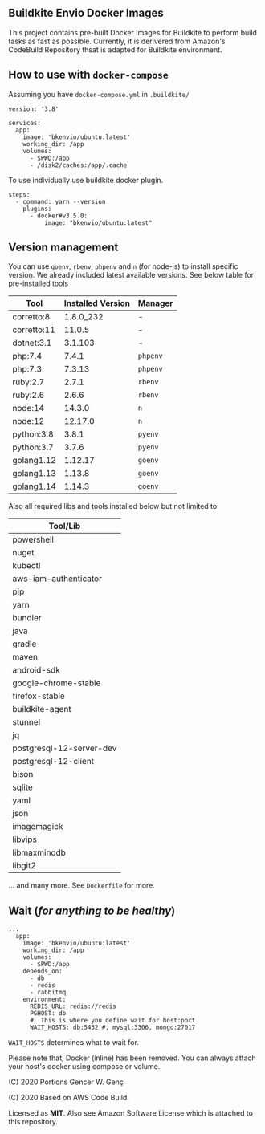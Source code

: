 ## Buildkite Envio Docker Images



This project contains pre-built Docker Images for Buildkite to perform build tasks as fast as possible. Currently, it is derivered from Amazon's CodeBuild Repository thsat is adapted for Buildkite environment.



## How to use with `docker-compose`



Assuming you have `docker-compose.yml` in `.buildkite/`

```
version: '3.8'

services:
  app:
    image: 'bkenvio/ubuntu:latest'
    working_dir: /app
    volumes:
      - $PWD:/app
      - /disk2/caches:/app/.cache
```

To use individually use buildkite docker plugin.

```
steps:
  - command: yarn --version
    plugins:
      - docker#v3.5.0:
          image: "bkenvio/ubuntu:latest"
```



## Version management



You can use `goenv`, `rbenv`, `phpenv` and `n` (for node-js) to install specific version. We already included latest available versions. See below table for pre-installed tools

| **Tool**    | **Installed Version** | **Manager** |
| ----------- | --------------------- | ----------- |
| corretto:8  | 1.8.0_232             | -           |
| corretto:11 | 11.0.5                | -           |
| dotnet:3.1  | 3.1.103               | -           |
| php:7.4     | 7.4.1                 | `phpenv`    |
| php:7.3     | 7.3.13                | `phpenv`    |
| ruby:2.7    | 2.7.1                 | `rbenv`     |
| ruby:2.6    | 2.6.6                 | `rbenv`     |
| node:14     | 14.3.0                | `n`         |
| node:12     | 12.17.0               | `n`         |
| python:3.8  | 3.8.1                 | `pyenv`     |
| python:3.7  | 3.7.6                 | `pyenv`     |
| golang1.12  | 1.12.17               | `goenv`     |
| golang1.13  | 1.13.8                | `goenv`     |
| golang1.14  | 1.14.3                | `goenv`     |



Also all required libs and tools installed below but not limited to:



| **Tool/Lib**             |
| ------------------------ |
| powershell               |
| nuget                    |
| kubectl                  |
| aws-iam-authenticator    |
| pip                      |
| yarn                     |
| bundler                  |
| java                     |
| gradle                   |
| maven                    |
| android-sdk              |
| google-chrome-stable     |
| firefox-stable           |
| buildkite-agent          |
| stunnel                  |
| jq                       |
| postgresql-12-server-dev |
| postgresql-12-client     |
| bison                    |
| sqlite                   |
| yaml                     |
| json                     |
| imagemagick              |
| libvips                  |
| libmaxminddb             |
| libgit2                  |

... and many more. See `Dockerfile` for more.



## Wait (_for anything to be healthy_)

```
...
  app:
    image: 'bkenvio/ubuntu:latest'
    working_dir: /app
    volumes:
      - $PWD:/app
    depends_on:
      - db
      - redis
      - rabbitmq
    environment:
      REDIS_URL: redis://redis
      PGHOST: db
      #  This is where you define wait for host:port
      WAIT_HOSTS: db:5432 #, mysql:3306, mongo:27017
```

`WAIT_HOSTS` determines what to wait for.

Please note that, Docker (inline) has been removed. You can always attach your host's docker using compose or volume.



(C) 2020 Portions Gencer W. Genç

(C) 2020 Based on AWS Code Build.

Licensed as **MIT**. Also see Amazon Software License which is attached to this repository.

